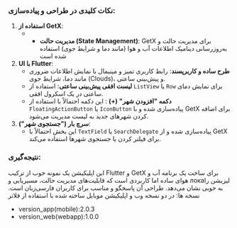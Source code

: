 
### نکات کلیدی در طراحی و پیاده‌سازی:  

1. **استفاده از GetX**:
   - - **مدیریت حالت (State Management)**: GetX برای مدیریت حالت و به‌روزرسانی دینامیک اطلاعات آب و هوا (مانند دما و شرایط جوی) استفاده شده است
2. **UI با Flutter**:  
   - **طرح ساده و کاربرپسند**: رابط کاربری تمیز و مینیمال با نمایش اطلاعات ضروری مانند دما، شرایط جوی (Clouds)، و پیش‌بینی ساعتی.  
   - **لیست افقی پیش‌بینی ساعتی**: استفاده از `ListView` یا `Row` برای نمایش دمای ساعتی در یک اسکرول افقی.  
   - **دکمه "افزودن شهر" (+)** : این دکمه احتمالاً با استفاده از `FloatingActionButton` یا `IconButton` پیاده‌سازی شده و با GetX برای اضافه کردن شهرهای جدید به لیست مدیریت می‌شود.  
3. **سرچ بار ("جستجوی شهر")**:  
   - این بخش احتمالاً با `TextField` یا `SearchDelegate` پیاده‌سازی شده و از GetX برای فیلتر کردن یا جستجوی شهرها استفاده می‌کند.  

### نتیجه‌گیری:  
این اپلیکیشن یک نمونه خوب از ترکیب Flutter و GetX برای ساخت یک برنامه آب و هوای ساده اما کاربردی است که قابلیت‌های مدیریت حالت، مسیریابی و локаلیزیشن را به خوبی نشان می‌دهد. طراحی آن پاسخگو و مناسب برای کاربران فارسی‌زبان است.
نسخه ها:
در دو نسخه وب و اپلیکیشن موبایل ساخته شده با استفاده از فلاتر 
- version_app(mobile):2.0.3
- version_web(webapp):1.0.0
